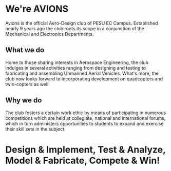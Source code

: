 # We're AVIONS
Avions is the official Aero-Design club of PESU EC Campus. Established nearly 9 years ago the club roots its scope in a conjunction of the Mechanical and Electronics Departments.

## What we do
Home to those sharing interests in Aerospace Engineering, the club indulges in several activities ranging from designing and testing to fabricating and assembling Unmanned Aerial Vehicles. What's more, the club now looks forward to incorporating development on quadcopters and twin-copters as well!

## Why we do
The club fosters a certain work ethic by means of participating in numerous competitions which are held at collegiate, national and international forums, which in turn administers opportunities to students to expand and exercise their skill sets in the subject.

# Design & Implement, Test & Analyze, Model & Fabricate, Compete & Win!
